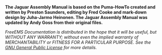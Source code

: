 ****The Jaguar Assembly Manual is based on the Puma-HowTo created and written by Preston Saunders, editing by Fred Cooke and mark-down design by Juha-Jarmo Heinonen.  The Jaguar Assembly Manual was updated by Andy Goss from their original files.****

*FreeEMS Documentation is distributed in the hope that it will be useful, but WITHOUT ANY WARRANTY; without even the implied warranty of MERCHANTABILITY or FITNESS FOR A PARTICULAR PURPOSE. See the [GNU General Public License](http://www.gnu.org/licenses/gpl.html) for more details.*
